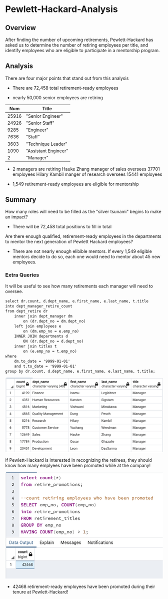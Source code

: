# Pewlett-Hackard-Analysis

## Overview

After finding the number of upcoming retirements, Pewlett-Hackard has asked us to determine the number of retiring employees per title, and identify employees who are eligible to participate in a mentorship program. 

## Analysis

There are four major points that stand out from this analysis

- There are 72,458 total retirement-ready employees

- nearly 50,000 senior employees are retiring

| Num    | Title | 
| ----------- | ----------- |
|25916 |	"Senior Engineer" |
|24926 |	"Senior Staff" |
|9285 |	"Engineer" |
|7636 |	"Staff" |
|3603 |	"Technique Leader" |
|1090 |	"Assistant Engineer" |
|2 | "Manager" |

- 2 managers are retiring
Hauke Zhang manager of sales oversees 37701 employees
Hilary Kambil manger of research oversees 15441 employees

- 1,549 retirement-ready employees are eligible for mentorship 

## Summary


How many roles will need to be filled as the "silver tsunami" begins to make an impact?
- There will be 72,458 total positions to fill in total

Are there enough qualified, retirement-ready employees in the departments to mentor the next generation of Pewlett Hackard employees? 
- There are not nearly enough elibible mentors. If every 1,549 eligible mentors decide to do so, each one would need to mentor about 45 new employees.

### Extra Queries

It will be useful to see how many retirements each manager will need to oversee.
 
```
select dr.count, d.dept_name, e.first_name, e.last_name, t.title
into dept_manager_retire_count
from dept_retire dr
	inner join dept_manager dm
		on (dr.dept_no = dm.dept_no)
	left join employees e
		on (dm.emp_no = e.emp_no)
	INNER JOIN departments d
        ON (dr.dept_no = d.dept_no)
	inner join titles t
		on (e.emp_no = t.emp_no)
where 
	dm.to_date = '9999-01-01'
	and t.to_date = '9999-01-01'
group by dr.count, d.dept_name, e.first_name, e.last_name, t.title;
```

![Department Managers Retiree Count](https://github.com/Olibabba/Pewlett-Hackard-Analysis/blob/main/data/Dept_Managers.png)


If Pewlett-Hackard is interested in recognizing the retirees, they should know how many emplyees have been promoted while at the company!

![Retiree Promotions](https://github.com/Olibabba/Pewlett-Hackard-Analysis/blob/main/data/retiree_promotions.png)

- 42468 retirement-ready employees have been promoted during their tenure at Pewlett-Hackard!